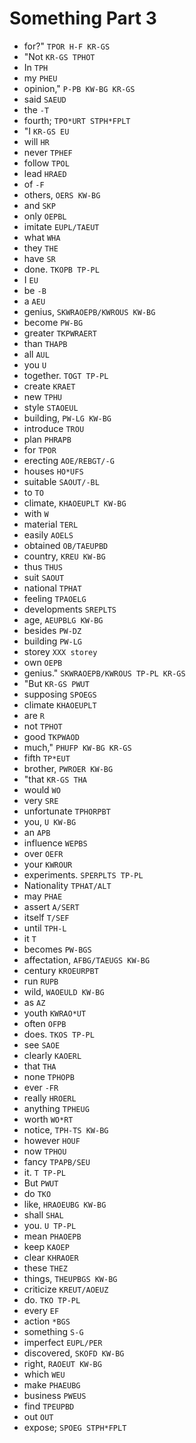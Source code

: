 # Something Part 3

* for?" `TPOR H-F KR-GS`
* "Not `KR-GS TPHOT`
* In `TPH`
* my `PHEU`
* opinion," `P-PB KW-BG KR-GS`
* said `SAEUD`
* the `-T`
* fourth; `TPO*URT STPH*FPLT`
* "I `KR-GS EU`
* will `HR`
* never `TPHEF`
* follow `TPOL`
* lead `HRAED`
* of `-F`
* others, `OERS KW-BG`
* and `SKP`
* only `OEPBL`
* imitate `EUPL/TAEUT`
* what `WHA`
* they `THE`
* have `SR`
* done. `TKOPB TP-PL`
* I `EU`
* be `-B`
* a `AEU`
* genius, `SKWRAOEPB/KWROUS KW-BG`
* become `PW-BG`
* greater `TKPWRAERT`
* than `THAPB`
* all `AUL`
* you `U`
* together. `TOGT TP-PL`
* create `KRAET`
* new `TPHU`
* style `STAOEUL`
* building, `PW-LG KW-BG`
* introduce `TROU`
* plan `PHRAPB`
* for `TPOR`
* erecting `AOE/REBGT/-G`
* houses `HO*UFS`
* suitable `SAOUT/-BL`
* to `TO`
* climate, `KHAOEUPLT KW-BG`
* with `W`
* material `TERL`
* easily `AOELS`
* obtained `OB/TAEUPBD`
* country, `KREU KW-BG`
* thus `THUS`
* suit `SAOUT`
* national `TPHAT`
* feeling `TPAOELG`
* developments `SREPLTS`
* age, `AEUPBLG KW-BG`
* besides `PW-DZ`
* building `PW-LG`
* storey `XXX storey`
* own `OEPB`
* genius." `SKWRAOEPB/KWROUS TP-PL KR-GS`
* "But `KR-GS PWUT`
* supposing `SPOEGS`
* climate `KHAOEUPLT`
* are `R`
* not `TPHOT`
* good `TKPWAOD`
* much," `PHUFP KW-BG KR-GS`
* fifth `TP*EUT`
* brother, `PWROER KW-BG`
* "that `KR-GS THA`
* would `WO`
* very `SRE`
* unfortunate `TPHORPBT`
* you, `U KW-BG`
* an `APB`
* influence `WEPBS`
* over `OEFR`
* your `KWROUR`
* experiments. `SPERPLTS TP-PL`
* Nationality `TPHAT/ALT`
* may `PHAE`
* assert `A/SERT`
* itself `T/SEF`
* until `TPH-L`
* it `T`
* becomes `PW-BGS`
* affectation, `AFBG/TAEUGS KW-BG`
* century `KROEURPBT`
* run `RUPB`
* wild, `WAOEULD KW-BG`
* as `AZ`
* youth `KWRAO*UT`
* often `OFPB`
* does. `TKOS TP-PL`
* see `SAOE`
* clearly `KAOERL`
* that `THA`
* none `TPHOPB`
* ever `-FR`
* really `HROERL`
* anything `TPHEUG`
* worth `WO*RT`
* notice, `TPH-TS KW-BG`
* however `HOUF`
* now `TPHOU`
* fancy `TPAPB/SEU`
* it. `T TP-PL`
* But `PWUT`
* do `TKO`
* like, `HRAOEUBG KW-BG`
* shall `SHAL`
* you. `U TP-PL`
* mean `PHAOEPB`
* keep `KAOEP`
* clear `KHRAOER`
* these `THEZ`
* things, `THEUPBGS KW-BG`
* criticize `KREUT/AOEUZ`
* do. `TKO TP-PL`
* every `EF`
* action `*BGS`
* something `S-G`
* imperfect `EUPL/PER`
* discovered, `SKOFD KW-BG`
* right, `RAOEUT KW-BG`
* which `WEU`
* make `PHAEUBG`
* business `PWEUS`
* find `TPEUPBD`
* out `OUT`
* expose; `SPOEG STPH*FPLT`
